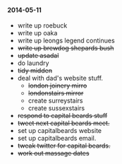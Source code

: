 #### 2014-05-11 ####

- write up roebuck
- write up oaka
- write up leongs legend continues
- ~~write up brewdog shepards bush~~
- ~~update asadal~~
- do laundry
- ~~tidy midden~~
- deal with dad's website stuff.
  - ~~london joinery mirro~~
  - ~~londonstairs mirror~~
  - create surreystairs
  - create sussexstairs
- ~~respond to capital beards stuff~~
- ~~tweet next capital beards meet.~~
- set up capitalbeards website
- set up capitalbeards email.
- ~~tweak twitter for capital beards.~~
- ~~work out massage dates~~

